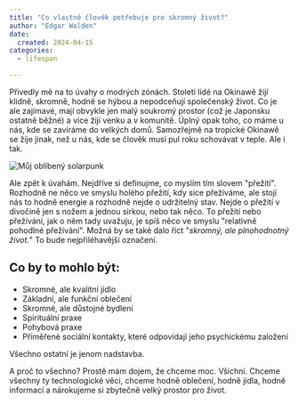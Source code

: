 ```yaml
---
title: "Co vlastně člověk potřebuje pro skromný život?"
author: "Edgar Walden"
date: 
  created: 2024-04-15
categories:
  - lifespan

---
```


Přivedly mě na to úvahy o modrých zónách. Století lidé na Okinawě žijí klidně, skromně, hodně se hýbou a nepodceňují společenský život. Co je ale zajímavé, mají obvykle jen malý soukromý prostor (což je Japonsku ostatně běžné) a více žijí  venku a v komunitě.<!-- more --> Úplný opak toho, co máme u nás, kde se zavíráme do velkých domů. Samozřejmě na tropické Okinawě se žije jinak, než u nás, kde se člověk musí pul roku schovávat v teple. Ale i tak.     

![Můj oblíbený solarpunk](/img/solar-skromny-cool.jpeg)

Ale zpět k úvahám. Nejdříve si definujme, co myslím tím slovem "přežití". Rozhodně ne něco ve smyslu holého přežití, kdy sice přežíváme, ale stojí nás to hodně energie a rozhodně nejde o udržitelný stav. Nejde o přežití v divočině jen s nožem a jednou sirkou, nebo tak něco. To přežití nebo přežívání, jak o něm tady uvažuju, je spíš něco ve smyslu "relativně pohodlné přežívání". Možná by se také dalo říct "*skromný, ale plnohodnotný život.*" To bude nejpřiléhavější označení.

## Co by to mohlo být:

- Skromné, ale kvalitní jídlo
- Základní, ale funkční oblečení
- Skromné, ale důstojné bydlení
- Spirituální praxe
- Pohybová praxe
- Přiměřené sociální kontakty, které odpovídají jeho psychickému založení 

Všechno ostatní je jenom nadstavba.

A proč to všechno? Prostě mám dojem, že chceme moc. Všichni. Chceme všechny ty technologické věci, chceme hodně oblečení, hodně jídla, hodně informací a nárokujeme si zbytečně velký prostor pro život.    
